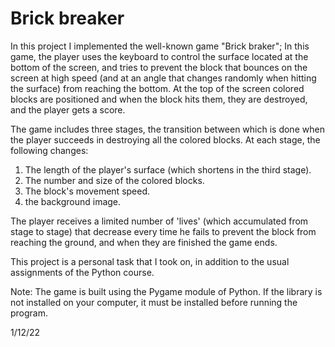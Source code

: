 # Brick breaker


In this project I implemented the well-known game "Brick braker"; In this game, the player uses the keyboard to control the surface located at the bottom of the screen, and tries to prevent the block that bounces on the screen at high speed (and at an angle that changes randomly when hitting the surface) from reaching the bottom. At the top of the screen colored blocks are positioned and when the block hits them, they are destroyed, and the player gets a score.

The game includes three stages, the transition between which is done when the player succeeds in destroying all the colored blocks. At each stage, the following changes:
1. The length of the player's surface (which shortens in the third stage). 
2. The number and size of the colored blocks. 
3. The block's movement speed.
4. the background image.

The player receives a limited number of 'lives' (which accumulated from stage to stage) that decrease every time he fails to prevent the block from reaching the ground, and when they are finished the game ends.

This project is a personal task that I took on, in addition to the usual assignments of the Python course.

Note: The game is built using the Pygame module of Python. If the library is not installed on your computer, it must be installed before running the program.

1/12/22
